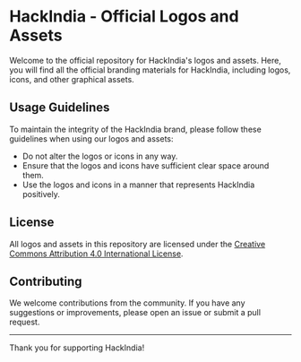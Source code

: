 # HackIndia - Official Logos and Assets

Welcome to the official repository for HackIndia's logos and assets. Here, you will find all the official branding materials for HackIndia, including logos, icons, and other graphical assets.

## Usage Guidelines

To maintain the integrity of the HackIndia brand, please follow these guidelines when using our logos and assets:

- Do not alter the logos or icons in any way.
- Ensure that the logos and icons have sufficient clear space around them.
- Use the logos and icons in a manner that represents HackIndia positively.

## License

All logos and assets in this repository are licensed under the [Creative Commons Attribution 4.0 International License](https://creativecommons.org/licenses/by/4.0/).

## Contributing

We welcome contributions from the community. If you have any suggestions or improvements, please open an issue or submit a pull request.

---

Thank you for supporting HackIndia!
